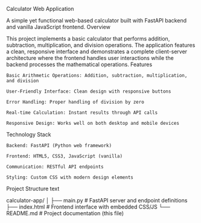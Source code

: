 Calculator Web Application

A simple yet functional web-based calculator built with FastAPI backend and vanilla JavaScript frontend.
Overview

This project implements a basic calculator that performs addition, subtraction, multiplication, and division operations. The application features a clean, responsive interface and demonstrates a complete client-server architecture where the frontend handles user interactions while the backend processes the mathematical operations.
Features

    Basic Arithmetic Operations: Addition, subtraction, multiplication, and division

    User-Friendly Interface: Clean design with responsive buttons

    Error Handling: Proper handling of division by zero

    Real-time Calculation: Instant results through API calls

    Responsive Design: Works well on both desktop and mobile devices

Technology Stack

    Backend: FastAPI (Python web framework)

    Frontend: HTML5, CSS3, JavaScript (vanilla)

    Communication: RESTful API endpoints

    Styling: Custom CSS with modern design elements

Project Structure
text

calculator-app/
│
├── main.py              # FastAPI server and endpoint definitions
├── index.html           # Frontend interface with embedded CSS/JS
└── README.md            # Project documentation (this file)